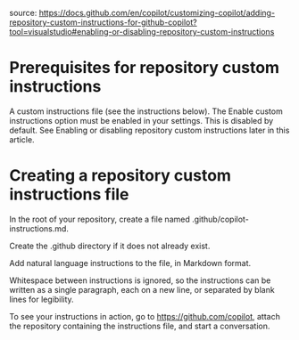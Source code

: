 source: https://docs.github.com/en/copilot/customizing-copilot/adding-repository-custom-instructions-for-github-copilot?tool=visualstudio#enabling-or-disabling-repository-custom-instructions

# Prerequisites for repository custom instructions
A custom instructions file (see the instructions below).
The Enable custom instructions option must be enabled in your settings. This is disabled by default. See Enabling or disabling repository custom instructions later in this article.

# Creating a repository custom instructions file
In the root of your repository, create a file named .github/copilot-instructions.md.

Create the .github directory if it does not already exist.

Add natural language instructions to the file, in Markdown format.

Whitespace between instructions is ignored, so the instructions can be written as a single paragraph, each on a new line, or separated by blank lines for legibility.

To see your instructions in action, go to https://github.com/copilot, attach the repository containing the instructions file, and start a conversation.
